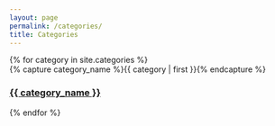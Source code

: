 ```yaml
---
layout: page
permalink: /categories/
title: Categories
---
```


<div class="container">
    <!--Row with three equal columns-->
    <div class="row">
        {% for category in site.categories %}
            <div class="catContainer">
                {% capture category_name %}{{ category | first }}{% endcapture %}
                <a class="col-md-4 archive-group" href="{{ site.baseurl }}{{ category_name }}">
                    <div id="#{{ category_name | slugize }}"></div>
                    <h3 class="category-head">{{ category_name }}</h3>
                    <p name="{{ category_name | slugize }}"></p>
                </a>
            </div>
        {% endfor %}
    </div>
</div>